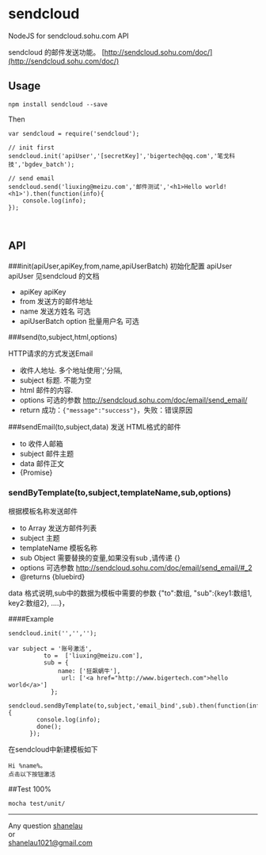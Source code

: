 # sendcloud
NodeJS for sendcloud.sohu.com API 

sendcloud 的邮件发送功能。 [http://sendcloud.sohu.com/doc/](http://sendcloud.sohu.com/doc/)


## Usage



```
npm install sendcloud --save
```

Then 

```
var sendcloud = require('sendcloud');

// init first
sendcloud.init('apiUser','[secretKey]','bigertech@qq.com','笔戈科技','bgdev_batch');

// send email
sendcloud.send('liuxing@meizu.com','邮件测试','<h1>Hello world!<h1>').then(function(info){
	console.log(info);
});



```


## API

###init(apiUser,apiKey,from,name,apiUserBatch)
初始化配置 apiUser  apiUser 见sendcloud 的文档 

 * apiKey  apiKey 
 * from  发送方的邮件地址
 * name  发送方姓名				   可选
 * apiUserBatch  option 批量用户名  可选

###send(to,subject,html,options)

HTTP请求的方式发送Email

 * 收件人地址. 多个地址使用';'分隔,
 * subject 标题. 不能为空
 * html  邮件的内容.
 * options 可选的参数 http://sendcloud.sohu.com/doc/email/send_email/
 * return 成功：`{"message":"success"}`，失败：错误原因


###sendEmail(to,subject,data)
发送 HTML格式的邮件

 * to 收件人邮箱
 * subject 邮件主题
 * data  邮件正文
 * {Promise}

### sendByTemplate(to,subject,templateName,sub,options)
根据模板名称发送邮件

 * to Array 发送方邮件列表
 * subject 主题
 * templateName 模板名称
 * sub Object 需要替换的变量,如果没有sub ,请传递 {}
 * options 可选参数 http://sendcloud.sohu.com/doc/email/send_email/#_2
 * @returns {bluebird} 
 
 data 格式说明,sub中的数据为模板中需要的参数
 {"to":数组, "sub":{key1:数组1, key2:数组2}, ....}，
 
####Example

```
sendcloud.init('','','');

var subject = '账号激活',
          to =  ['liuxing@meizu.com'],
          sub = {
              name: ['狂飙蜗牛'],
               url: ['<a href="http://www.bigertech.com">hello world</a>']
            };
      sendcloud.sendByTemplate(to,subject,'email_bind',sub).then(function(info){
        console.log(info);
        done();
      });
```


 在sendcloud中新建模板如下
 
 ```
 Hi %name%。
 点击以下按钮激活
 
 ```


##Test  100%

```
mocha test/unit/

```

- - - - -

Any question [shanelau](http://weibo.com/kissliux)  
or  
shanelau1021@gmail.com

